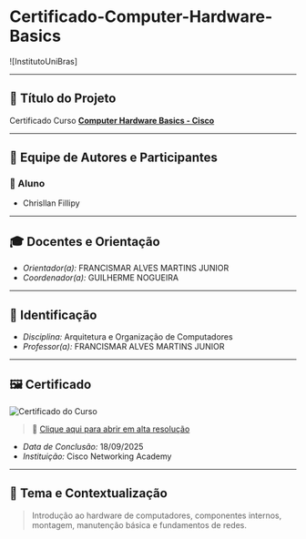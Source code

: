 # Certificado-Computer-Hardware-Basics
![InstitutoUniBras]

---

## 📌 Título do Projeto
Certificado Curso **[Computer Hardware Basics - Cisco](https://www.netacad.com/portal/learning)**  

---

## 👥 Equipe de Autores e Participantes

### 👤 Aluno
- Chrisllan Fillipy

---

## 🎓 Docentes e Orientação
- *Orientador(a):* FRANCISMAR ALVES MARTINS JUNIOR  
- *Coordenador(a):* GUILHERME NOGUEIRA  

---

## 📝 Identificação
- *Disciplina:* Arquitetura e Organização de Computadores  
- *Professor(a):* FRANCISMAR ALVES MARTINS JUNIOR  

---

## 🖼️ Certificado
![Certificado do Curso](./certificado.png)

> 🔗 [Clique aqui para abrir em alta resolução](./certificado.png)

- *Data de Conclusão:* 18/09/2025  
- *Instituição:* Cisco Networking Academy  

---

## 🎯 Tema e Contextualização
> Introdução ao hardware de computadores, componentes internos, montagem, manutenção básica e fundamentos de redes.
